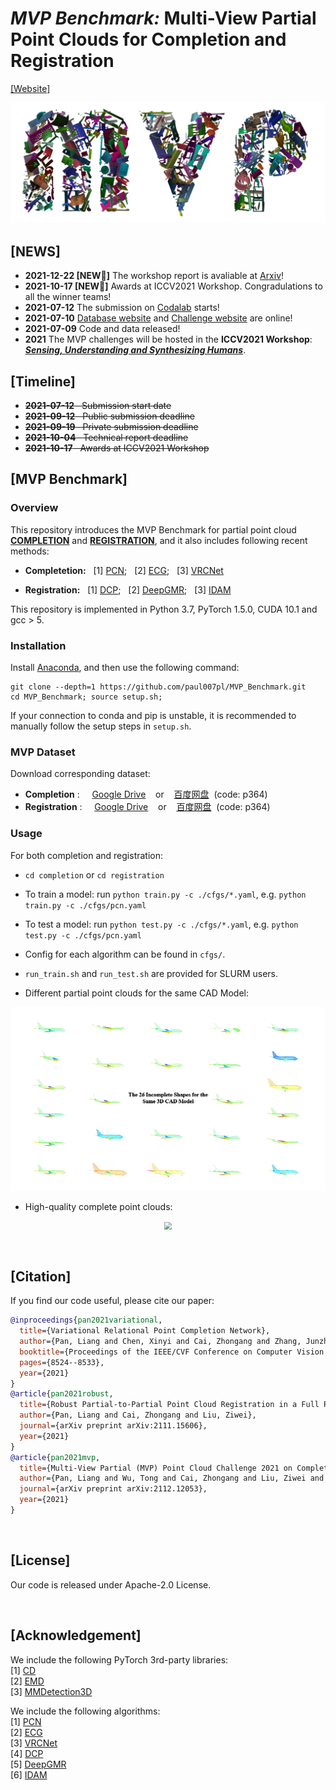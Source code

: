 # *MVP Benchmark:* Multi-View Partial Point Clouds for Completion and Registration

[[Website]](https://mvp-dataset.github.io/)

<p align="center"> 
<img src="images/logo.png">
</p>


## [NEWS]
- **2021-12-22 [NEW:tada:]** The workshop report is avaliable at [Arxiv](https://arxiv.org/pdf/2112.12053.pdf)!
- **2021-10-17 [NEW:tada:]** Awards at ICCV2021 Workshop. Congradulations to all the winner teams!
- **2021-07-12** The submission on [Codalab](https://competitions.codalab.org/competitions/33430) starts!
- **2021-07-10** [Database website](https://mvp-dataset.github.io) and [Challenge website](https://competitions.codalab.org/competitions/33430) are online!
- **2021-07-09** Code and data released!
- **2021** The MVP challenges will be hosted in the **ICCV2021 Workshop**: ***[Sensing, Understanding and Synthesizing Humans](https://sense-human.github.io/)***.

## [Timeline]
- ~~**2021-07-12**&nbsp;&nbsp;  Submission start date~~
- ~~**2021-09-12**&nbsp;&nbsp;  Public submission deadline~~
- ~~**2021-09-19**&nbsp;&nbsp;  Private submission deadline~~
- ~~**2021-10-04**&nbsp;&nbsp;  Technical report deadline~~
- ~~**2021-10-17**&nbsp;&nbsp;  Awards at ICCV2021 Workshop~~


## [MVP Benchmark]

### Overview
This repository introduces the MVP Benchmark for partial point cloud **[COMPLETION](https://github.com/paul007pl/MVP_Benchmark/tree/main/completion)** and **[REGISTRATION](https://github.com/paul007pl/MVP_Benchmark/tree/main/registration)**, and it also includes following recent methods:

+ **Completetion:**
    &nbsp;&nbsp;[1] [PCN](https://github.com/wentaoyuan/pcn); &nbsp;&nbsp;[2] [ECG](https://github.com/paul007pl/ECG); &nbsp;&nbsp;[3] [VRCNet](https://github.com/paul007pl/VRCNet)

+ **Registration:**
    &nbsp;&nbsp;[1] [DCP](https://github.com/WangYueFt/dcp); &nbsp;&nbsp;[2] [DeepGMR](https://github.com/wentaoyuan/deepgmr); &nbsp;&nbsp;[3] [IDAM](https://github.com/jiahaowork/idam)

This repository is implemented in Python 3.7, PyTorch 1.5.0, CUDA 10.1 and gcc > 5. 


### Installation
Install [Anaconda](https://docs.anaconda.com/anaconda/install/index.html), and then use the following command:
```
git clone --depth=1 https://github.com/paul007pl/MVP_Benchmark.git
cd MVP_Benchmark; source setup.sh;
```
If your connection to conda and pip is unstable, it is recommended to manually follow the setup steps in `setup.sh`.


### MVP Dataset
Download corresponding dataset:
  + **Completion** :&nbsp;&nbsp;&nbsp;&nbsp; [Google Drive](https://drive.google.com/drive/folders/1XxZ4M_dOB3_OG1J6PnpNvrGTie5X9Vk_) &nbsp;&nbsp; or &nbsp;&nbsp; [百度网盘](https://pan.baidu.com/s/18pli79KSGGsWQ8FPiSW9qg)&nbsp;&nbsp;(code: p364)
  + **Registration** :&nbsp;&nbsp;&nbsp;&nbsp; [Google Drive](https://drive.google.com/drive/folders/1RlUW0vmmyqxkBTM_ITVguAjxzIS1MFz4) &nbsp;&nbsp; or &nbsp;&nbsp; [百度网盘](https://pan.baidu.com/s/18pli79KSGGsWQ8FPiSW9qg)&nbsp;&nbsp;(code: p364)


### Usage
For both completion and registration:
  + `cd completion` or `cd registration`
  + To train a model: run `python train.py -c ./cfgs/*.yaml`, e.g. `python train.py -c ./cfgs/pcn.yaml`
  + To test a model: run `python test.py -c ./cfgs/*.yaml`, e.g. `python test.py -c ./cfgs/pcn.yaml`
  + Config for each algorithm can be found in `cfgs/`.
  + `run_train.sh` and `run_test.sh` are provided for SLURM users. 


+ Different partial point clouds for the same CAD Model:
<p align="center"> 
<img src="images/partial_pcds.gif", style="zoom: 75%;">
</p>

+ High-quality complete point clouds:
<p align="center"> 
<img src="images/complete_pcds.gif", style="zoom: 75%;">
</p>

<br>


## [Citation]
If you find our code useful, please cite our paper:
```bibtex
@inproceedings{pan2021variational,
  title={Variational Relational Point Completion Network},
  author={Pan, Liang and Chen, Xinyi and Cai, Zhongang and Zhang, Junzhe and Zhao, Haiyu and Yi, Shuai and Liu, Ziwei},
  booktitle={Proceedings of the IEEE/CVF Conference on Computer Vision and Pattern Recognition},
  pages={8524--8533},
  year={2021}
}
@article{pan2021robust,
  title={Robust Partial-to-Partial Point Cloud Registration in a Full Range},
  author={Pan, Liang and Cai, Zhongang and Liu, Ziwei},
  journal={arXiv preprint arXiv:2111.15606},
  year={2021}
}
@article{pan2021mvp, 
  title={Multi-View Partial (MVP) Point Cloud Challenge 2021 on Completion and Registration: Methods and Results}, 
  author={Pan, Liang and Wu, Tong and Cai, Zhongang and Liu, Ziwei and Yu, Xumin and Rao, Yongming and Lu, Jiwen and Zhou, Jie and Xu, Mingye and Luo, Xiaoyuan and Fu, Kexue, and Gao, Peng, and Wang, Manning, and Wang, Yali, and Qiao, Yu, and Zhou, Junsheng, and Wen, Xin, and Xiang, Peng, and Liu, Yu-Shen, and Han, Zhizhong, and Yan, Yuanjie, and An, Junyi, and Zhu, Lifa, and Lin, Changwei, and Liu, Dongrui, and Li, Xin, and G ́omez-Fern ́andez, Francisco, and Wang, Qinlong, and Yang, Yang}, 
  journal={arXiv preprint arXiv:2112.12053},
  year={2021}
}
```

<br>


## [License]
Our code is released under Apache-2.0 License.

<br>


## [Acknowledgement]
We include the following PyTorch 3rd-party libraries:  
[1] [CD](https://github.com/ThibaultGROUEIX/ChamferDistancePytorch)  
[2] [EMD](https://github.com/Colin97/MSN-Point-Cloud-Completion)  
[3] [MMDetection3D](https://github.com/open-mmlab/mmdetection3d)  

We include the following algorithms:  
[1] [PCN](https://github.com/wentaoyuan/pcn)  
[2] [ECG](https://github.com/paul007pl/ECG)  
[3] [VRCNet](https://github.com/paul007pl/VRCNet)  
[4] [DCP](https://github.com/WangYueFt/dcp)  
[5] [DeepGMR](https://github.com/wentaoyuan/deepgmr)  
[6] [IDAM](https://github.com/jiahaowork/idam)  
